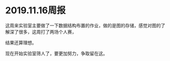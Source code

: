 # 2019.11.16周报

这周来实验室主要做了一下数据结构布置的作业，做的是图的存储，感觉对图的了解深了很多，这周打了两场个人赛，

结果还算理想。

现在开始实验室筛人了，要更加努力，争取留在这。


